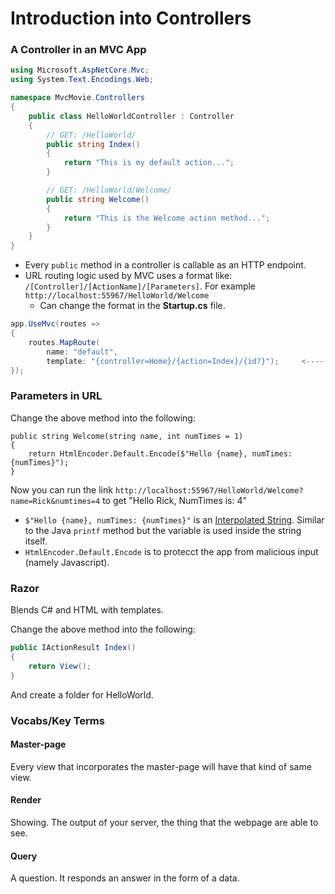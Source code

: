 # Introduction into Controllers

### A Controller in an MVC App
```CS
using Microsoft.AspNetCore.Mvc;
using System.Text.Encodings.Web;

namespace MvcMovie.Controllers
{
    public class HelloWorldController : Controller
    {
        // GET: /HelloWorld/
        public string Index()
        {
            return "This is my default action...";
        }

        // GET: /HelloWorld/Welcome/
        public string Welcome()
        {
            return "This is the Welcome action method...";
        }
    }
}
```

* Every `public` method in a controller is callable as an HTTP endpoint.
* URL routing logic used by MVC uses a format like: `/[Controller]/[ActionName]/[Parameters]`. For example `http://localhost:55967/HelloWorld/Welcome`
   - Can change the format in the __Startup.cs__ file.
```CS
app.UseMvc(routes =>
{
    routes.MapRoute(
        name: "default",
        template: "{controller=Home}/{action=Index}/{id?}");     <---- This line.
});
```

### Parameters in URL
Change the above method into the following:
```Csharp
public string Welcome(string name, int numTimes = 1)
{
    return HtmlEncoder.Default.Encode($"Hello {name}, numTimes: {numTimes}");
}
```
Now you can run the link `http://localhost:55967/HelloWorld/Welcome?name=Rick&numtimes=4` to get "Hello Rick, NumTimes is: 4"

* `$"Hello {name}, numTimes: {numTimes}"` is an [Interpolated String](https://msdn.microsoft.com/en-us/library/dn961160.aspx). Similar to the Java `printf` method but the variable is used inside the string itself.
* `HtmlEncoder.Default.Encode` is to protecct the app from malicious input (namely Javascript).

### Razor
Blends C# and HTML with templates.

Change the above method into the following:
```CS
public IActionResult Index()
{
    return View();
}
```
And create a folder for HelloWorld.


### Vocabs/Key Terms
#### Master-page
Every view that incorporates the master-page will have that kind of same view.

#### Render
Showing. The output of your server, the thing that the webpage are able to see.

#### Query
A question. It responds an answer in the form of a data.
